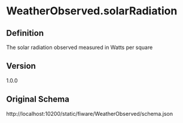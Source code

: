 # WeatherObserved.solarRadiation

## Definition
The solar radiation observed measured in Watts per square

## Version
1.0.0

## Original Schema
http://localhost:10200/static/fiware/WeatherObserved/schema.json
